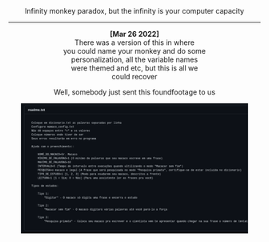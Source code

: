 <div align='center'>
   Infinity monkey paradox, but the infinity is your computer capacity 

  ---

  __[Mar 26 2022]__  
  There was a version of this in where  
  you could name your monkey and do some  
  personalization, all the variable names  
  were themed and etc, but this is all we  
  could recover  

  Well, somebody just sent this foundfootage to us  
  
  <img width='90%' src='https://github.com/alaanvv/Image-Database/blob/main/Museum/Screenshot%20from%202023-12-18%2021-57-35.png?raw=true'>
</div>
